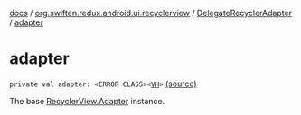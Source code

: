 [docs](../../index.md) / [org.swiften.redux.android.ui.recyclerview](../index.md) / [DelegateRecyclerAdapter](index.md) / [adapter](./adapter.md)

# adapter

`private val adapter: <ERROR CLASS><`[`VH`](index.md#VH)`>` [(source)](https://github.com/protoman92/KotlinRedux/tree/master/android\android-recyclerview\src\main\java/org/swiften/redux/android/ui/recyclerview/RecyclerAdapter.kt#L56)

The base [RecyclerView.Adapter](#) instance.

